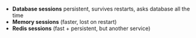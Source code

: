 - **Database sessions** persistent, survives restarts, asks database all the time
- **Memory sessions** (faster, lost on restart)
- **Redis sessions** (fast + persistent, but another service)